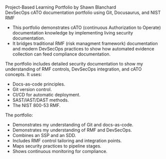 Project-Based Learning Portfolio by Shawn Blanchard<br>
DevSecOps cATO documentation portfolio using Git, Docusaurus, and NIST RMF<br>

- This portfolio demonstrates cATO (continuous Authorization to Operate) documentation knowledge by implementing living security documentation. 
- It bridges traditional RMF (risk managment framework) documentation and modern DevSecOps practices to show how automated evidence collection can feed compliance documentation.<br> 

The portfolio includes detailed security documentation to show my understanding of RMF controls, DevSecOps integration, and cATO concepts. It uses:<br>
- Docs-as-code principles.<br>
- Git version control.<br>
- CI/CD for automatic deployment.<br>
- SAST/IAST/DAST methods.<br>
- The NIST 800-53 RMF.<br> 

The portfolio:<br>
- Demonstrates my understanding of Git and docs-as-code.<br>
- Demonstrates my understanding of RMF and DevSecOps.<br>
- Combines an SSP and an SDD.<br>
- Includes RMF control tailoring and integration points.<br>
- Maps security practices to pipeline stages.<br>
- Shows continuous monitoring for compliance.<br>

